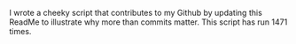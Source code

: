 I wrote a cheeky script that contributes to my Github by updating this ReadMe to illustrate why more than commits matter. This script has run 1471 times.